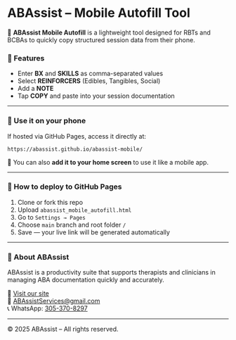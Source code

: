 
# ABAssist – Mobile Autofill Tool

📱 **ABAssist Mobile Autofill** is a lightweight tool designed for RBTs and BCBAs to quickly copy structured session data from their phone.

### 🔧 Features

- Enter **BX** and **SKILLS** as comma-separated values
- Select **REINFORCERS** (Edibles, Tangibles, Social)
- Add a **NOTE**
- Tap **COPY** and paste into your session documentation

---

### 🔗 Use it on your phone

If hosted via GitHub Pages, access it directly at:

```
https://abassist.github.io/abassist-mobile/
```

📲 You can also **add it to your home screen** to use it like a mobile app.

---

### 📂 How to deploy to GitHub Pages

1. Clone or fork this repo
2. Upload `abassist_mobile_autofill.html`
3. Go to `Settings → Pages`
4. Choose `main` branch and root folder `/`
5. Save — your live link will be generated automatically

---

### 🧠 About ABAssist

ABAssist is a productivity suite that supports therapists and clinicians in managing ABA documentation quickly and accurately.

🔗 [Visit our site](https://abassist.app)  
📧 ABAssistServices@gmail.com  
📞 WhatsApp: [305-370-8297](https://wa.me/13053708297)

---

© 2025 ABAssist – All rights reserved.
